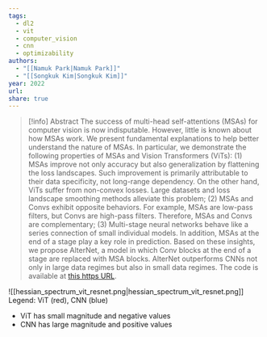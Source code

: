 ```yaml
---
tags:
  - dl2
  - vit
  - computer_vision
  - cnn
  - optimizability
authors:
  - "[[Namuk Park|Namuk Park]]"
  - "[[Songkuk Kim|Songkuk Kim]]"
year: 2022
url: 
share: true
---
```

> [!info] Abstract
> The success of multi-head self-attentions (MSAs) for computer vision is now indisputable. However, little is known about how MSAs work. We present fundamental explanations to help better understand the nature of MSAs. In particular, we demonstrate the following properties of MSAs and Vision Transformers (ViTs): (1) MSAs improve not only accuracy but also generalization by flattening the loss landscapes. Such improvement is primarily attributable to their data specificity, not long-range dependency. On the other hand, ViTs suffer from non-convex losses. Large datasets and loss landscape smoothing methods alleviate this problem; (2) MSAs and Convs exhibit opposite behaviors. For example, MSAs are low-pass filters, but Convs are high-pass filters. Therefore, MSAs and Convs are complementary; (3) Multi-stage neural networks behave like a series connection of small individual models. In addition, MSAs at the end of a stage play a key role in prediction. Based on these insights, we propose AlterNet, a model in which Conv blocks at the end of a stage are replaced with MSA blocks. AlterNet outperforms CNNs not only in large data regimes but also in small data regimes. The code is available at [this https URL](https://github.com/xxxnell/how-do-vits-work).

![[hessian_spectrum_vit_resnet.png|hessian_spectrum_vit_resnet.png]]
Legend:  ViT (red), CNN (blue)
- ViT has small magnitude and negative values
- CNN has large magnitude and positive values
